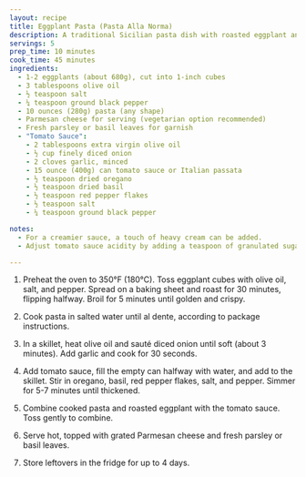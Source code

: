 ```yaml
---
layout: recipe
title: Eggplant Pasta (Pasta Alla Norma)
description: A traditional Sicilian pasta dish with roasted eggplant and homemade tomato sauce, perfect for a hearty vegetarian meal.
servings: 5
prep_time: 10 minutes
cook_time: 45 minutes
ingredients:
  - 1-2 eggplants (about 680g), cut into 1-inch cubes
  - 3 tablespoons olive oil
  - ½ teaspoon salt
  - ¼ teaspoon ground black pepper
  - 10 ounces (280g) pasta (any shape)
  - Parmesan cheese for serving (vegetarian option recommended)
  - Fresh parsley or basil leaves for garnish
  - "Tomato Sauce":
    - 2 tablespoons extra virgin olive oil
    - ½ cup finely diced onion
    - 2 cloves garlic, minced
    - 15 ounce (400g) can tomato sauce or Italian passata
    - ½ teaspoon dried oregano
    - ½ teaspoon dried basil
    - ½ teaspoon red pepper flakes
    - ½ teaspoon salt
    - ¼ teaspoon ground black pepper

notes:
  - For a creamier sauce, a touch of heavy cream can be added.
  - Adjust tomato sauce acidity by adding a teaspoon of granulated sugar if needed.

---
```


1. Preheat the oven to 350°F (180°C). Toss eggplant cubes with olive oil, salt, and pepper. Spread on a baking sheet and roast for 30 minutes, flipping halfway. Broil for 5 minutes until golden and crispy.

2. Cook pasta in salted water until al dente, according to package instructions.

3. In a skillet, heat olive oil and sauté diced onion until soft (about 3 minutes). Add garlic and cook for 30 seconds.

4. Add tomato sauce, fill the empty can halfway with water, and add to the skillet. Stir in oregano, basil, red pepper flakes, salt, and pepper. Simmer for 5-7 minutes until thickened.

5. Combine cooked pasta and roasted eggplant with the tomato sauce. Toss gently to combine.

6. Serve hot, topped with grated Parmesan cheese and fresh parsley or basil leaves.

7. Store leftovers in the fridge for up to 4 days.
